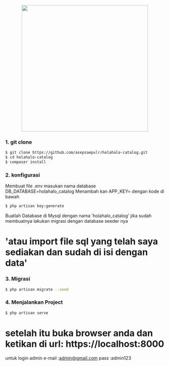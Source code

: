 <p align="center"><img src="https://res.cloudinary.com/dtfbvvkyp/image/upload/v1566331377/laravel-logolockup-cmyk-red.svg" width="400"></p>

### 1. git clone

```bash
$ git clone https://github.com/asepsaepulr/holahalo-catalog.git
$ cd holahalo-catalog
$ composer install
```
### 2. konfigurasi 

Membuat file .env masukan nama database DB_DATABASE=holahalo_catalog
Menambah kan APP_KEY= dengan kode di bawah

```bash
$ php artisan key:generate
```
Buatlah Database di Mysql dengan nama 'holahalo_catalog' 
jika sudah membuatnya lakukan migrasi dengan database seeder nya
# 'atau import file sql yang telah saya sediakan dan sudah di isi dengan data'

### 3. Migrasi

```bash
$ php artisan migrate --seed
```
### 4. Menjalankan Project

```bash
$ php artisan serve
```
# setelah itu buka browser anda dan ketikan di url: https://localhost:8000
untuk login admin
e-mail :admin@gmail.com
pass   :admin123
